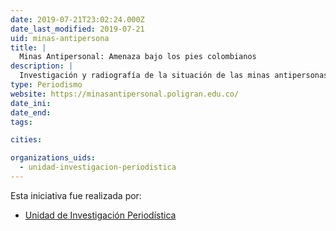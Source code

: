```yaml
---
date: 2019-07-21T23:02:24.000Z
date_last_modified: 2019-07-21
uid: minas-antipersona
title: |
  Minas Antipersonal: Amenaza bajo los pies colombianos
description: |
  Investigación y radiografía de la situación de las minas antipersonas en un país como Colombia, sus usos en la guerra por todos los actores involucrados, la serie de heridos y muertos por este tipo de artefacto y algunas historias de sobrevivientes.
type: Periodismo
website: https://minasantipersonal.poligran.edu.co/
date_ini: 
date_end: 
tags:

cities: 

organizations_uids:
  - unidad-investigacion-periodistica
---
```


Esta iniciativa fue realizada por:

- [Unidad de Investigación Periodística](/organizaciones/unidad-investigacion-periodistica)
